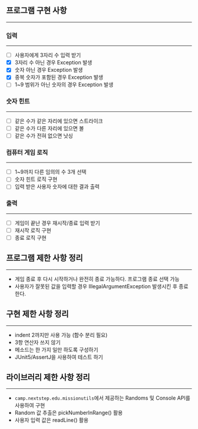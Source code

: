 ## 프로그램 구현 사항

---
### 입력

---
- [ ] 사용자에게 3자리 수 입력 받기
- [X] 3자리 수 아닌 경우 Exception 발생
- [X] 숫자 아닌 경우 Exception 발생
- [X] 중복 숫자가 포함된 경우 Exception 발생
- [ ] 1~9 범위가 아닌 숫자의 경우 Exception 발생
### 숫자 힌트

---
- [ ] 같은 수가 같은 자리에 있으면 스트라이크
- [ ] 같은 수가 다른 자리에 있으면 볼
- [ ] 같은 수가 전혀 없으면 낫싱
### 컴퓨터 게임 로직

---
- [ ] 1~9까지 다른 임의의 수 3개 선택
- [ ] 숫자 힌트 로직 구현
- [ ] 입력 받은 사용자 숫자에 대한 결과 출력
### 출력

---
- [ ] 게임이 끝난 경우 재시작/종료 입력 받기
- [ ] 재시작 로직 구현
- [ ] 종료 로직 구현

## 프로그램 제한 사항 정리

---
- 게임 종료 후 다시 시작하거나 완전히 종료 가능하다. 프로그램 종료 선택 가능
- 사용자가 잘못된 값을 입력할 경우 IllegalArgumentException 발생시킨 후 종료한다.

## 구현 제한 사항 정리

---
- indent 2까지만 사용 가능 (함수 분리 필요)
- 3항 연산자 쓰지 않기
- 메소드는 한 가지 일만 하도록 구성하기
- JUnit5/AssertJ을 사용하여 테스트 하기

## 라이브러리 제한 사항 정리

---
- `camp.nextstep.edu.missionutils`에서 제공하는 Randoms 및 Console API를 사용하여 구현
- Random 값 추출은 pickNumberInRange() 활용
- 사용자 입력 값은 readLine() 활용
